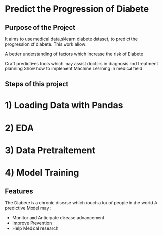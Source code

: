 # Predict the Progression of Diabete
## Purpose of the Project
It aims to use medical data,sklearn diabete dataset, to predict the progression of diabete. This work allow:

A better understanding of factors which increase the risk of Diabete

Craft predictives tools which may assist doctors in diagnosis and treatment planning
Show how to implement Machine Learning in medical field

## Steps of this project
# 1) Loading Data with Pandas
# 2) EDA
# 3) Data Pretraitement
# 4) Model Training

## Features
The Diabete is a chronic disease which touch a lot of people in the world
A predictive Model may :
* Monitor and Anticipate disease advancement
* Improve Prevention
* Help Medical research